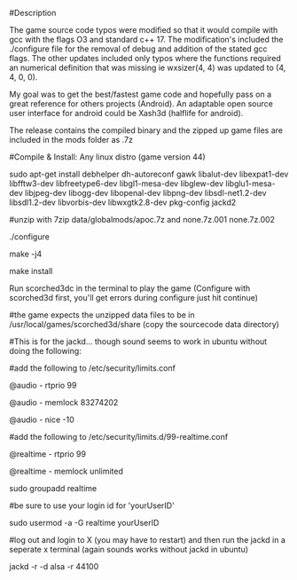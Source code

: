 #Description

The game source code typos were modified so that it would compile with gcc with the flags O3 and standard c++ 17. The modification's included the ./configure file for the removal of debug and addition of the stated gcc flags. The other updates included only typos where the functions required an numerical definition that was missing ie wxsizer(4, 4) was updated to (4, 4, 0, 0).

My goal was to get the best/fastest game code and hopefully pass on a great reference for others projects (Android). An adaptable open source user interface for android could be Xash3d (halflife for android).

The release contains the compiled binary and the zipped up game files are included in the mods folder as .7z

#Compile & Install: Any linux distro (game version 44)

sudo apt-get install debhelper dh-autoreconf gawk libalut-dev libexpat1-dev libfftw3-dev libfreetype6-dev libgl1-mesa-dev libglew-dev libglu1-mesa-dev libjpeg-dev libogg-dev libopenal-dev libpng-dev libsdl-net1.2-dev libsdl1.2-dev libvorbis-dev libwxgtk2.8-dev pkg-config jackd2

#unzip with 7zip data/globalmods/apoc.7z and none.7z.001 none.7z.002

./configure

make -j4

make install

Run scorched3dc in the terminal to play the game (Configure with scorched3d first, you'll get errors during configure just hit continue)

#the game expects the unzipped data files to be in /usr/local/games/scorched3d/share (copy the sourcecode data directory)

#This is for the jackd... though sound seems to work in ubuntu without doing the following:

#add the following to /etc/security/limits.conf

@audio - rtprio 99

@audio - memlock 83274202

@audio - nice -10

#add the following to /etc/security/limits.d/99-realtime.conf

@realtime   -  rtprio     99

@realtime   -  memlock    unlimited


sudo groupadd realtime

#be sure to use your login id for 'yourUserID'

sudo usermod -a -G realtime yourUserID

#log out and login to X (you may have to restart) and then run the jackd in a seperate x terminal (again sounds works without jackd in ubuntu)

jackd -r -d alsa -r 44100
